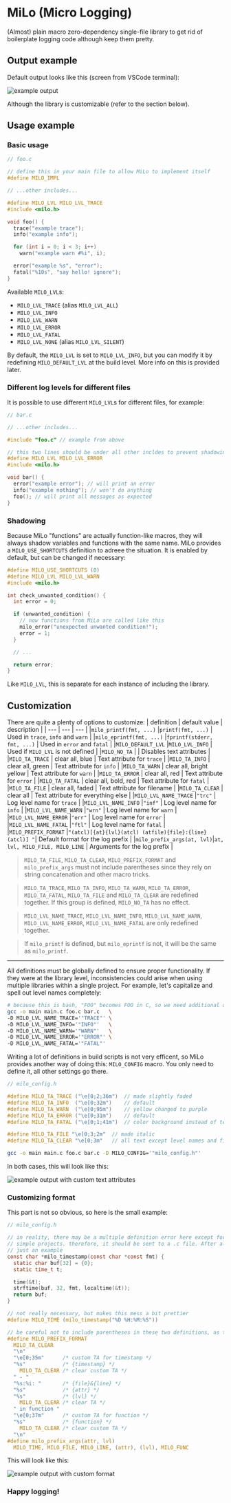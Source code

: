# MiLo (Micro Logging)
(Almost) plain macro zero-dependency single-file library to get rid of boilerplate logging code although keep them pretty.

## Output example

Default output looks like this (screen from VSCode terminal):

<p>
  <img src="https://raw.githubusercontent.com/DaniilAlpha/milo/main/example.png" alt="example output" />
</p>

Although the library is customizable (refer to the section below).

## Usage example

### Basic usage

```c
// foo.c

// define this in your main file to allow MiLo to implement itself
#define MILO_IMPL 

// ...other includes...

#define MILO_LVL MILO_LVL_TRACE
#include <milo.h>

void foo() {
  trace("example trace");
  info("example info");

  for (int i = 0; i < 3; i++) 
    warn("example warn #%i", i);

  error("example %s", "error");
  fatal("%10s", "say hello! ignore");
}
```

Available `MILO_LVL`s:
- `MILO_LVL_TRACE` (alias `MILO_LVL_ALL`)
- `MILO_LVL_INFO` 
- `MILO_LVL_WARN` 
- `MILO_LVL_ERROR`
- `MILO_LVL_FATAL`
- `MILO_LVL_NONE` (alias `MILO_LVL_SILENT`)

By default, the `MILO_LVL` is set to `MILO_LVL_INFO`, but you can modify it by redefining `MILO_DEFAULT_LVL` at the build level. More info on this is provided later.

### Different log levels for different files

It is possible to use different `MILO_LVL`s for different files, for example:

```c
// bar.c

// ...other includes...

#include "foo.c" // example from above

// this two lines should be under all other incldes to prevent shadowing
#define MILO_LVL MILO_LVL_ERROR
#include <milo.h>

void bar() {
  error("example error"); // will print an error
  info("example nothing"); // won't do anything
  foo(); // will print all messages as expected
}
```

### Shadowing

Because MiLo "functions" are actually function-like macros, they will always shadow variables and functions with the same name. MiLo provides a `MILO_USE_SHORTCUTS` definition to adreee the situation. It is enabled by default, but can be changed if necessary: 

```c
#define MILO_USE_SHORTCUTS (0) 
#define MILO_LVL MILO_LVL_WARN
#include <milo.h>

int check_unwanted_condition() {
  int error = 0;

  if (unwanted_condition) {
    // now functions from MiLo are called like this
    milo_error("unexpected unwanted condition!"); 
    error = 1;
  }

  // ...

  return error;
}
```

Like `MILO_LVL`, this is separate for each instance of including the library.

## Customization

There are quite a plenty of options to customize:
| definition                | default value                                          | description                        |
| ---                       | ---                                                    | ---                                |
|`milo_printf(fmt, ...)`    |`printf(fmt, ...)`                                      | Used in `trace`, `info` and `warn` |
|`milo_eprintf(fmt, ...)`   |`fprintf(stderr, fmt, ...)`                             | Used in `error` and `fatal`        |
|`MILO_DEFAULT_LVL`         |`MILO_LVL_INFO`                                         | Used if `MILO_LVL` is not defined  |
|`MILO_NO_TA`               |                                                        | Disables text attributes           |
|`MILO_TA_TRACE`            | clear all, blue                                        | Text attribute for `trace`         |
|`MILO_TA_INFO`             | clear all, green                                       | Text attribute for `info`          |
|`MILO_TA_WARN`             | clear all, bright yellow                               | Text attribute for `warn`          |
|`MILO_TA_ERROR`            | clear all, red                                         | Text attribute for `error`         |
|`MILO_TA_FATAL`            | clear all, bold, red                                   | Text attribute for `fatal`         |
|`MILO_TA_FILE`             | clear all, faded                                       | Text attribute for filename        |
|`MILO_TA_CLEAR`            | clear all                                              | Text attribute for everything else |
|`MILO_LVL_NAME_TRACE`      |`"trc"`                                                 | Log level name for `trace`         |
|`MILO_LVL_NAME_INFO`       |`"inf"`                                                 | Log level name for `info`          |
|`MILO_LVL_NAME_WARN`       |`"wrn"`                                                 | Log level name for `warn`          |
|`MILO_LVL_NAME_ERROR`      |`"err"`                                                 | Log level name for `error`         |
|`MILO_LVL_NAME_FATAL`      |`"ftl"`                                                 | Log level name for `fatal`         |
|`MILO_PREFIX_FORMAT`       |`"(atcl)[{at}{lvl}(atcl) (atfile){file}:{line}(atcl)] "`| Default format for the log prefix  |
|`milo_prefix_args(at, lvl)`|`at, lvl, MILO_FILE, MILO_LINE`                         | Arguments for the log prefix       |

> `MILO_TA_FILE`, `MILO_TA_CLEAR`, `MILO_PREFIX_FORMAT` and `milo_prefix_args` must not include parentheses since they rely on string concatenation and other macro tricks.

> `MILO_TA_TRACE`, `MILO_TA_INFO`, `MILO_TA_WARN`, `MILO_TA_ERROR`, `MILO_TA_FATAL`, `MILO_TA_FILE` and `MILO_TA_CLEAR` are redefined together. If this group is defined, `MILO_NO_TA` has no effect.

> `MILO_LVL_NAME_TRACE`, `MILO_LVL_NAME_INFO`, `MILO_LVL_NAME_WARN`, `MILO_LVL_NAME_ERROR`, `MILO_LVL_NAME_FATAL` are only redefined together.

> If `milo_printf` is defined, but `milo_eprintf` is not, it will be the same as `milo_printf`.

---

All definitions must be globally defined to ensure proper functionality. If they were at the library level, inconsistencies could arise when using multiple libraries within a single project. For example, let's capitalize and spell out level names completely:
```bash
# because this is bash, "FOO" becomes FOO in C, so we need additional quotes
gcc -o main main.c foo.c bar.c   \
-D MILO_LVL_NAME_TRACE='"TRACE"' \
-D MILO_LVL_NAME_INFO='"INFO"'   \
-D MILO_LVL_NAME_WARN='"WARN"'   \
-D MILO_LVL_NAME_ERROR='"ERROR"' \
-D MILO_LVL_NAME_FATAL='"FATAL"'
```

Writing a lot of definitions in build scripts is not very efficent, so MiLo provides another way of doing this: `MILO_CONFIG` macro. You only need to define it, all other settings go there. 

```c
// milo_config.h

#define MILO_TA_TRACE ("\e[0;2;36m")  // made slightly faded
#define MILO_TA_INFO  ("\e[0;32m")    // default
#define MILO_TA_WARN  ("\e[0;95m")    // yellow changed to purple
#define MILO_TA_ERROR ("\e[0;31m")    // default
#define MILO_TA_FATAL ("\e[0;1;41m")  // color background instead of text

#define MILO_TA_FILE "\e[0;3;2m"  // made italic
#define MILO_TA_CLEAR "\e[0;3m"   // all text except level names and filenames made italic
```

```bash
gcc -o main main.c foo.c bar.c -D MILO_CONFIG='"milo_config.h"'
```

In both cases, this will look like this:

<p>
  <img src="https://raw.githubusercontent.com/DaniilAlpha/milo/main/example_custom_ta.png" alt="example output with custom text attributes" />
</p>

### Customizing format

This part is not so obvious, so here is the small example:

```c
// milo_config.h

// in reality, there may be a multiple definition error here except for some very
// simple projects. therefore, it should be sent to a .c file. After all, this is
// just an example
const char *milo_timestamp(const char *const fmt) {
  static char buf[32] = {0};
  static time_t t;

  time(&t);
  strftime(buf, 32, fmt, localtime(&t));
  return buf;
}

// not really necessary, but makes this mess a bit prettier
#define MILO_TIME (milo_timestamp("%D %H:%M:%S")) 

// be careful not to include parentheses in these two definitions, as they rely on string concatenation
#define MILO_PREFIX_FORMAT                                                     \
  MILO_TA_CLEAR                                                                \
  "\n"                                                                         \
  "\e[0;35m"      /* custom TA for timestamp */                                \
  "%s"            /* {timestamp} */                                            \
    MILO_TA_CLEAR /* clear custom TA */                                        \
  " - "                                                                        \
  "%s:%i: "       /* {file}&{line} */                                          \
  "%s"            /* {attr} */                                                 \
  "%s"            /* {lvl} */                                                  \
    MILO_TA_CLEAR /* clear TA */                                               \
  " in function "                                                              \
  "\e[0;37m"      /* custom TA for function */                                 \
  "%s"            /* {function} */                                             \
    MILO_TA_CLEAR /* clear custom TA */                                        \
  "\n"
#define milo_prefix_args(attr, lvl)                                            \
  MILO_TIME, MILO_FILE, MILO_LINE, (attr), (lvl), MILO_FUNC
```

This will look like this:

<p>
  <img src="https://raw.githubusercontent.com/DaniilAlpha/milo/main/example_custom_format.png" alt="example output with custom format" />
</p>

### Happy logging!